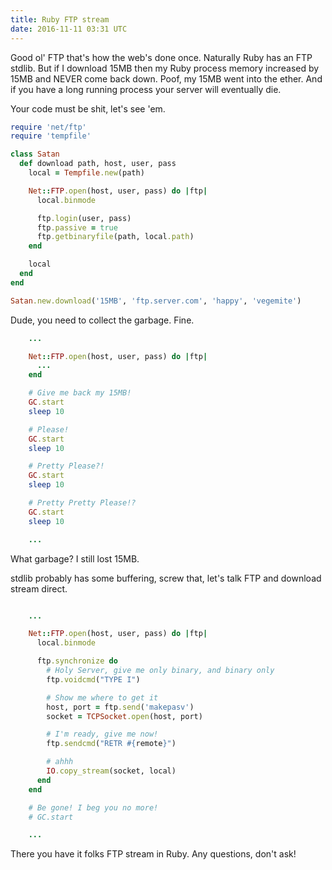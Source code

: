 ```yaml
---
title: Ruby FTP stream
date: 2016-11-11 03:31 UTC
---
```


Good ol' FTP that's how the web's done once. Naturally Ruby has an FTP stdlib. But if I download 15MB then my Ruby process memory increased by 15MB and NEVER come back down. Poof, my 15MB went into the ether. And if you have a long running process your server will eventually die.

Your code must be shit, let's see 'em.

~~~ ruby
require 'net/ftp'
require 'tempfile'

class Satan
  def download path, host, user, pass
    local = Tempfile.new(path)

    Net::FTP.open(host, user, pass) do |ftp|
      local.binmode

      ftp.login(user, pass)
      ftp.passive = true
      ftp.getbinaryfile(path, local.path)
    end

    local
  end
end

Satan.new.download('15MB', 'ftp.server.com', 'happy', 'vegemite')
~~~

Dude, you need to collect the garbage. Fine.

~~~ ruby
    ...

    Net::FTP.open(host, user, pass) do |ftp|
      ...
    end

    # Give me back my 15MB!
    GC.start
    sleep 10

    # Please!
    GC.start
    sleep 10

    # Pretty Please?!
    GC.start
    sleep 10

    # Pretty Pretty Please!?
    GC.start
    sleep 10

    ...
~~~

What garbage? I still lost 15MB.

stdlib probably has some buffering, screw that, let's talk FTP and download stream direct.

~~~ ruby

    ...

    Net::FTP.open(host, user, pass) do |ftp|
      local.binmode

      ftp.synchronize do
        # Holy Server, give me only binary, and binary only
        ftp.voidcmd("TYPE I")

        # Show me where to get it
        host, port = ftp.send('makepasv')
        socket = TCPSocket.open(host, port)

        # I'm ready, give me now!
        ftp.sendcmd("RETR #{remote}")

        # ahhh
        IO.copy_stream(socket, local)
      end
    end

    # Be gone! I beg you no more!
    # GC.start

    ...
~~~

There you have it folks FTP stream in Ruby. Any questions, don't ask!
